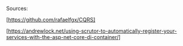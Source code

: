 Sources:

[https://github.com/rafaelfgx/CQRS]

[https://andrewlock.net/using-scrutor-to-automatically-register-your-services-with-the-asp-net-core-di-container/]